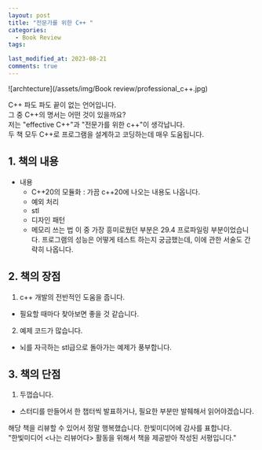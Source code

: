 ```yaml
---
layout: post
title: "전문가를 위한 C++ "
categories:
  - Book Review
tags:

last_modified_at: 2023-08-21
comments: true
---
```

![archtecture](/assets/img/Book review/professional_c++.jpg)

C++ 파도 파도 끝이 없는 언어입니다.  
그 중 C++의 명서는 어떤 것이 있을까요?  
저는 "effective C++"과 "전문가를 위한 c++"이 생각납니다.  
두 책 모두 C++로 프로그램을 설계하고 코딩하는데 매우 도움됩니다.  

## 1. 책의 내용 

- 내용
  - C++20의 모듈화 : 가끔 c++20에 나오는 내용도 나옵니다.  
  - 예외 처리 
  - stl 
  - 디자인 패턴 
  - 메모리 쓰는 법 
이 중 가장 흥미로웠던 부분은 29.4 프로파일링 부분이었습니다. 프로그램의 성능은 어떻게 테스트 하는지 궁금했는데, 이에 관한 서술도 간략히 나옵니다.  

## 2. 책의 장점
1. c++ 개발의 전반적인 도움을 줍니다.  
  - 필요할 때마다 찾아보면 좋을 것 같습니다. 
2. 예제 코드가 많습니다.  
  - 뇌를 자극하는 stl급으로 돌아가는 예제가 풍부합니다. 

## 3. 책의 단점  
1. 두껍습니다.  
  - 스터디를 만들어서 한 챕터씩 발표하거나, 필요한 부분만 발췌해서 읽어야겠습니다. 

해당 책을 리뷰할 수 있어서 정말 행복했습니다. 한빛미디어에 감사를 표합니다.  
"한빛미디어 \<나는 리뷰어다\> 활동을 위해서 책을 제공받아 작성된 서평입니다."
